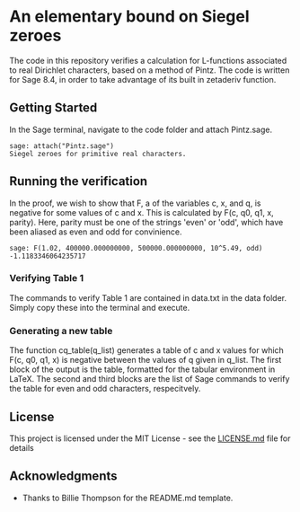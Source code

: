 
# An elementary bound on Siegel zeroes

The code in this repository verifies a calculation for L-functions associated to real Dirichlet characters, based on a method of Pintz. The code is written for Sage 8.4, in order to take advantage of its built in zetaderiv function.

## Getting Started

In the Sage terminal, navigate to the code folder and attach Pintz.sage.
```
sage: attach("Pintz.sage")
Siegel zeroes for primitive real characters.
```

## Running the verification

In the proof, we wish to show that F, a of the variables c, x, and q, is negative for some values of c and x. This is calculated by F(c, q0, q1, x, parity). Here, parity must be one of the strings 'even' or 'odd', which have been aliased as even and odd for convinience.

```
sage: F(1.02, 400000.000000000, 500000.000000000, 10^5.49, odd)
-1.1183346064235717
```

### Verifying Table 1

The commands to verify Table 1 are contained in data.txt in the data folder. Simply copy these into the terminal and execute.

### Generating a new table

The function cq_table(q_list) generates a table of c and x values for which F(c, q0, q1, x) is negative between the values of q given in q_list. The first block of the output is the table, formatted for the tabular environment in LaTeX. The second and third blocks are the list of Sage commands to verify the table for even and odd characters, respecitvely.


## License

This project is licensed under the MIT License - see the [LICENSE.md](LICENSE.md) file for details

## Acknowledgments

* Thanks to Billie Thompson for the README.md template.